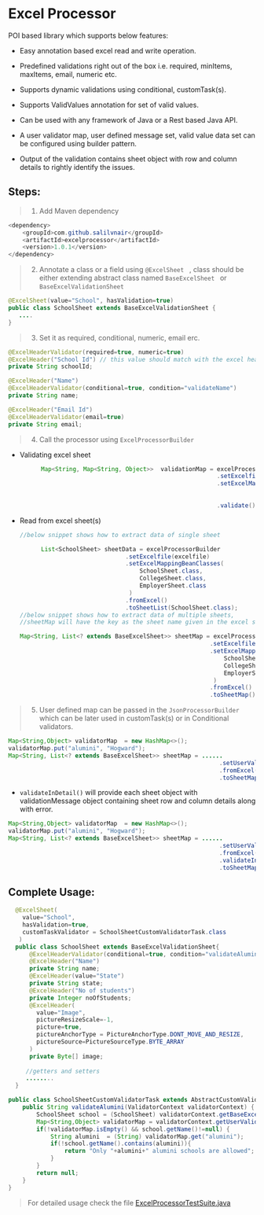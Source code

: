 # Excel Processor
POI based library which supports below features:

* Easy annotation based excel read and write operation.

* Predefined validations right out of the box i.e. required, minItems, maxItems, email, numeric etc.

* Supports dynamic validations using conditional, customTask(s).

* Supports ValidValues annotation for set of valid values.

* Can be used with any framework of Java or a Rest based Java API.

* A user validator map, user defined message set, valid value data set can be configured using builder pattern.

*  Output of the validation contains sheet object with row and column details to rightly identify the issues.


## Steps:
> 1. Add Maven dependency

```java
<dependency>
    <groupId>com.github.salilvnair</groupId>
    <artifactId>excelprocessor</artifactId>
    <version>1.0.1</version>
</dependency>
```

> 2. Annotate a class or a field using  `@ExcelSheet ` , class should be either extending abstract class named `BaseExcelSheet ` or `BaseExcelValidationSheet`
```java
@ExcelSheet(value="School", hasValidation=true)
public class SchoolSheet extends BaseExcelValidationSheet {
   ....
}
```

> 3. Set it as required, conditional, numeric, email erc.

```java
@ExcelHeaderValidator(required=true, numeric=true)
@ExcelHeader("School Id") // this value should match with the excel header value in the sheet
private String schoolId;
```

```java
@ExcelHeader("Name")
@ExcelHeaderValidator(conditional=true, condition="validateName")
private String name;
```

```java
@ExcelHeader("Email Id")
@ExcelHeaderValidator(email=true)
private String email;
```

> 4. Call the processor using `ExcelProcessorBuilder`

   - Validating excel sheet

      ```java
            Map<String, Map<String, Object>>  validationMap = excelProcessorBuilder
                                                              .setExcelfile(file)
                                                              .setExcelMappingBeanClasses(SchoolSheet.class,
                                                                            CollegeSheet.class,
                                                                            EmployerSheet.class)
                                                              .validate();
     ```
                                                              
   - Read from excel sheet(s)

      ```java
      //below snippet shows how to extract data of single sheet
      
			List<SchoolSheet> sheetData = excelProcessorBuilder
                                    .setExcelfile(excelfile)
                                    .setExcelMappingBeanClasses(
                                        SchoolSheet.class,
                                        CollegeSheet.class,
                                        EmployerSheet.class
                                     )
                                    .fromExcel()
                                    .toSheetList(SchoolSheet.class);
     //below snippet shows how to extract data of multiple sheets, 
     //sheetMap will have the key as the sheet name given in the excel sheet                
     
     Map<String, List<? extends BaseExcelSheet>> sheetMap = excelProcessorBuilder
                                                            .setExcelfile(excelfile)
                                                            .setExcelMappingBeanClasses(
                                                                SchoolSheet.class,
                                                                CollegeSheet.class,
                                                                EmployerSheet.class
                                                             )
                                                            .fromExcel()                                  
                                                            .toSheetMap();

> 5. User defined map can be passed in the `JsonProcessorBuilder` which can be later used in customTask(s) or in Conditional validators.
		
```java
Map<String,Object> validatorMap  = new HashMap<>();
validatorMap.put("alumini", "Hogward");
Map<String, List<? extends BaseExcelSheet>> sheetMap = ......
                                                            .setUserValidatorMap(map)
                                                            .fromExcel()                                  
                                                            .toSheetMap();
```
  - `validateInDetail()` will provide each sheet object with validationMessage object containing sheet row and column details along with error.
```java
Map<String,Object> validatorMap  = new HashMap<>();
validatorMap.put("alumini", "Hogward");
Map<String, List<? extends BaseExcelSheet>> sheetMap = ......
                                                            .setUserValidatorMap(map)
                                                            .fromExcel() 
                                                            .validateInDetail()
                                                            .toSheetMap();
```

## Complete Usage:
```java
  @ExcelSheet(
    value="School", 
    hasValidation=true,
    customTaskValidator = SchoolSheetCustomValidatorTask.class
   )
  public class SchoolSheet extends BaseExcelValidationSheet{
      @ExcelHeaderValidator(conditional=true, condition="validateAlumini")
      @ExcelHeader("Name")
      private String name;
      @ExcelHeader(value="State")
      private String state;
      @ExcelHeader("No of students")
      private Integer noOfStudents;
      @ExcelHeader(
        value="Image",
        pictureResizeScale=-1,
        picture=true,
        pictureAnchorType = PictureAnchorType.DONT_MOVE_AND_RESIZE,
        pictureSource=PictureSourceType.BYTE_ARRAY
      )
      private Byte[] image;
     
     //getters and setters
     ........
  }
```
```java
public class SchoolSheetCustomValidatorTask extends AbstractCustomValidatorTask {
	public String validateAlumini(ValidatorContext validatorContext) {
		SchoolSheet school = (SchoolSheet) validatorContext.getBaseExcelValidationSheet();
		Map<String,Object> validatorMap = validatorContext.getUserValidatorMap();
		if(!validatorMap.isEmpty() && school.getName()!=null) {
			String alumini  = (String) validatorMap.get("alumini");
			if(!school.getName().contains(alumini)){
				return "Only "+alumini+" alumini schools are allowed";
			}
		}
		return null;
	}
}
```

> For detailed usage check the file [ExcelProcessorTestSuite.java](src/main/java/com/github/salilvnair/excelprocessor/test/ExcelProcessorTestSuite.java)
